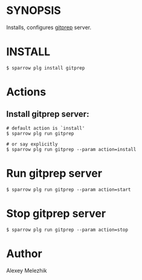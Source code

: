 # SYNOPSIS

Installs, configures [gitprep](https://github.com/yuki-kimoto/gitprep) server.

# INSTALL

    $ sparrow plg install gitprep

# Actions

## Install gitprep server:

    # default action is `install'
    $ sparrow plg run gitprep

    # or say explicitly
    $ sparrow plg run gitprep --param action=install

# Run gitprep server

    $ sparrow plg run gitprep --param action=start

# Stop gitprep server

    $ sparrow plg run gitprep --param action=stop


# Author

Alexey Melezhik
